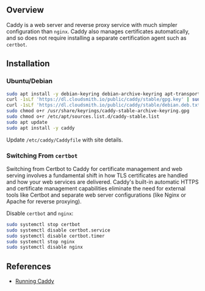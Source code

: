 ## Overview

Caddy is a web server and reverse proxy service with much simpler configuration than `nginx`.  Caddy also manages certificates automatically, and so does not require installing a separate certification agent such as `certbot`.
## Installation

### Ubuntu/Debian 

```sh
sudo apt install -y debian-keyring debian-archive-keyring apt-transport-https
curl -1sLf 'https://dl.cloudsmith.io/public/caddy/stable/gpg.key' | sudo gpg --dearmor -o /usr/share/keyrings/caddy-stable-archive-keyring.gpg
curl -1sLf 'https://dl.cloudsmith.io/public/caddy/stable/debian.deb.txt' | sudo tee /etc/apt/sources.list.d/caddy-stable.list
sudo chmod o+r /usr/share/keyrings/caddy-stable-archive-keyring.gpg
sudo chmod o+r /etc/apt/sources.list.d/caddy-stable.list
sudo apt update
sudo apt install -y caddy
```

Update `/etc/caddy/Caddyfile` with site details.

### Switching From `certbot`

Switching from Certbot to Caddy for certificate management and web serving involves a fundamental shift in how TLS certificates are handled and how your web services are delivered. Caddy's built-in automatic HTTPS and certificate management capabilities eliminate the need for external tools like Certbot and separate web server configurations (like Nginx or Apache for reverse proxying).

Disable `certbot` and `nginx`:

```sh
sudo systemctl stop certbot
sudo systemctl disable certbot.service
sudo systemctl disable certbot.timer
sudo systemctl stop nginx
sudo systemctl disable nginx
```
## References

- [Running Caddy](https://caddyserver.com/docs/running)
